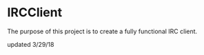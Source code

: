 # IRCClient

The purpose of this project is to create a fully functional IRC client.

updated 3/29/18
